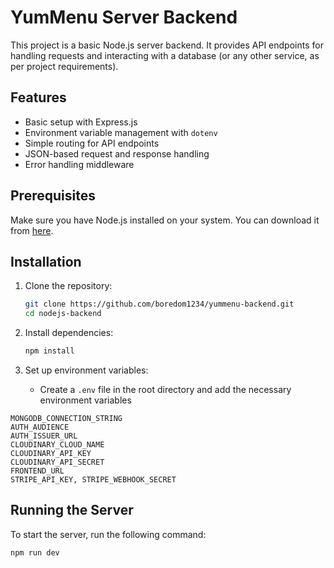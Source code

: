 # YumMenu Server Backend

This project is a basic Node.js server backend. It provides API endpoints for handling requests and interacting with a database (or any other service, as per project requirements).

## Features

- Basic setup with Express.js
- Environment variable management with `dotenv`
- Simple routing for API endpoints
- JSON-based request and response handling
- Error handling middleware

## Prerequisites

Make sure you have Node.js installed on your system. You can download it from [here](https://nodejs.org/).

## Installation

1. Clone the repository:
    ```bash
    git clone https://github.com/boredom1234/yummenu-backend.git
    cd nodejs-backend
    ```

2. Install dependencies:
    ```bash
    npm install
    ```

3. Set up environment variables:
    - Create a `.env` file in the root directory and add the necessary environment variables   
    
```env 
MONGODB_CONNECTION_STRING
AUTH_AUDIENCE
AUTH_ISSUER_URL
CLOUDINARY_CLOUD_NAME
CLOUDINARY_API_KEY
CLOUDINARY_API_SECRET
FRONTEND_URL
STRIPE_API_KEY, STRIPE_WEBHOOK_SECRET
```



## Running the Server

To start the server, run the following command:

```bash
npm run dev
